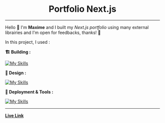 <h1 align="center">Portfolio Next.js</h1>

---

Hello 👋 I'm **Maxime** and I built my *Next.js portfolio* using many external librairies and I'm open for feedbacks, thanks! 🙏

In this project, I used :

**🏗️ Building :**

[![My Skills](https://skillicons.dev/icons?i=nextjs,react,nodejs,js)](https://skillicons.dev)

**🎨 Design :**

[![My Skills](https://skillicons.dev/icons?i=tailwind,css,sass,emotion)](https://skillicons.dev)

**🚀 Deployment & Tools :**

[![My Skills](https://skillicons.dev/icons?i=vercel,figma,ps,ai,git,github,vscode)](https://skillicons.dev)

---

[**Live Link**](https://mcrportfolio.vercel.app/)
